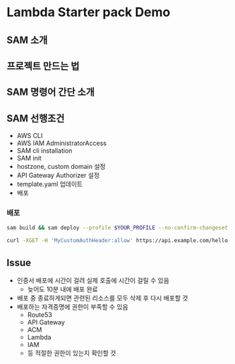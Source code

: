 # Lambda Starter pack Demo

## SAM 소개

## 프로젝트 만드는 법

## SAM 명령어 간단 소개

## SAM 선행조건

- AWS CLI
- AWS IAM AdministratorAccess
- SAM cli installation
- SAM init
- hostzone, custom domain 설정
- API Gateway Authorizer 설정
- template.yaml 업데이트
- 배포

### 배포

```bash
sam build && sam deploy --profile $YOUR_PROFILE --no-confirm-changeset # 적절한 Profile로 변경해주세요.
```

```bash
curl -XGET -H 'MyCustomAuthHeader:allow' https://api.example.com/hello  # change your custom domain
```

## Issue

- 인증서 배포에 시간이 걸려 실제 호출에 시간이 걸릴 수 있음
  - 늦어도 10분 내에 배포 완료
- 배포 중 종료하게되면 관련된 리소스를 모두 삭제 후 다시 배포할 것
- 배포하는 자격증명에 권한이 부족할 수 있음
  - Route53
  - API Gateway
  - ACM
  - Lambda
  - IAM
  - 등 적절한 권한이 있는지 확인할 것 
